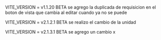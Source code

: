 VITE_VERSION = v1.1.20 BETA
se agrego la duplicada de requisicion en el boton de vista que cambia al editar cuando ya no se puede


VITE_VERSION = v2.1.2.1 BETA
se realizo el cambio de la unidad

VITE_VERSION = v2.1.3.1 BETA
se agrego un cambio x
